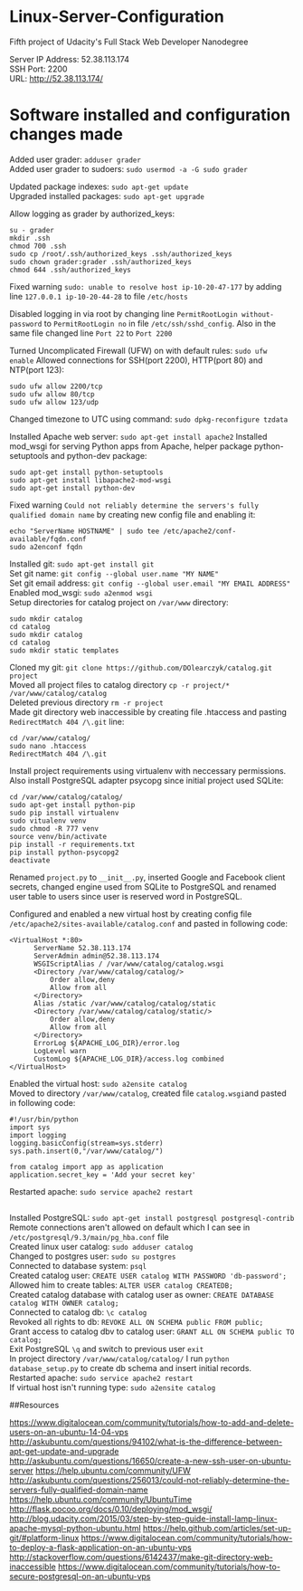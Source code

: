 # Linux-Server-Configuration
Fifth project of Udacity's Full Stack Web Developer Nanodegree

Server IP Address: 52.38.113.174  
SSH Port: 2200  
URL: http://52.38.113.174/

# Software installed and configuration changes made

Added user grader: `adduser grader`  
Added user grader to sudoers: `sudo usermod -a -G sudo grader`

Updated package indexes: `sudo apt-get update`  
Upgraded installed packages: `sudo apt-get upgrade`

Allow logging as grader by authorized_keys:
```
su - grader
mkdir .ssh
chmod 700 .ssh
sudo cp /root/.ssh/authorized_keys .ssh/authorized_keys
sudo chown grader:grader .ssh/authorized_keys 
chmod 644 .ssh/authorized_keys
```

Fixed warning `sudo: unable to resolve host ip-10-20-47-177` by adding line `127.0.0.1 ip-10-20-44-28` to file `/etc/hosts`

Disabled logging in via root by changing line `PermitRootLogin without-password` to `PermitRootLogin no` in file `/etc/ssh/sshd_config`. Also in the same file changed line `Port 22` to `Port 2200`

Turned Uncomplicated Firewall (UFW) on with default rules: `sudo ufw enable`
Allowed connections for SSH(port 2200), HTTP(port 80) and NTP(port 123):
```
sudo ufw allow 2200/tcp
sudo ufw allow 80/tcp
sudo ufw allow 123/udp
```

Changed timezone to UTC using command: `sudo dpkg-reconfigure tzdata`

Installed Apache web server: `sudo apt-get install apache2`
Installed mod_wsgi for serving Python apps from Apache, helper package python-setuptools and python-dev package: 
```
sudo apt-get install python-setuptools
sudo apt-get install libapache2-mod-wsgi
sudo apt-get install python-dev
```
Fixed warning `Could not reliably determine the servers's fully qualified domain name` by creating new config file and enabling it:
```
echo "ServerName HOSTNAME" | sudo tee /etc/apache2/conf-available/fqdn.conf
sudo a2enconf fqdn
```

Installed git: `sudo apt-get install git`  
Set git name: `git config --global user.name "MY NAME"`  
Set git email address: `git config --global user.email "MY EMAIL ADDRESS"`  
Enabled mod_wsgi: `sudo a2enmod wsgi`  
Setup directories for catalog project on `/var/www` directory:
```
sudo mkdir catalog
cd catalog
sudo mkdir catalog
cd catalog
sudo mkdir static templates
```
Cloned my git: `git clone https://github.com/DOlearczyk/catalog.git project`  
Moved all project files to catalog directory `cp -r project/* /var/www/catalog/catalog`  
Deleted previous directory `rm -r project`  
Made git directory web inaccessible by creating file .htaccess and pasting `RedirectMatch 404 /\.git` line:
```
cd /var/www/catalog/
sudo nano .htaccess
RedirectMatch 404 /\.git
```
Install project requirements using virtualenv with neccessary permissions. Also install PostgreSQL adapter psycopg since initial project used SQLite:
```
cd /var/www/catalog/catalog/
sudo apt-get install python-pip
sudo pip install virtualenv
sudo vitualenv venv
sudo chmod -R 777 venv
source venv/bin/activate
pip install -r requirements.txt
pip install python-psycopg2
deactivate
```
Renamed `project.py` to `__init__.py`, inserted Google and Facebook client secrets, changed engine used from SQLite to PostgreSQL and renamed user table to users since user is reserved word in PostgreSQL.

Configured and enabled a new virtual host by creating config file `/etc/apache2/sites-available/catalog.conf` and pasted in following code:
```
<VirtualHost *:80>
      ServerName 52.38.113.174
      ServerAdmin admin@52.38.113.174
      WSGIScriptAlias / /var/www/catalog/catalog.wsgi
      <Directory /var/www/catalog/catalog/>
          Order allow,deny
          Allow from all
      </Directory>
      Alias /static /var/www/catalog/catalog/static
      <Directory /var/www/catalog/catalog/static/>
          Order allow,deny
          Allow from all
      </Directory>
      ErrorLog ${APACHE_LOG_DIR}/error.log
      LogLevel warn
      CustomLog ${APACHE_LOG_DIR}/access.log combined
</VirtualHost>
```
Enabled the virtual host: `sudo a2ensite catalog`  
Moved to directory `/var/www/catalog`, created file `catalog.wsgi`and pasted in following code:
```
#!/usr/bin/python
import sys
import logging
logging.basicConfig(stream=sys.stderr)
sys.path.insert(0,"/var/www/catalog/")

from catalog import app as application
application.secret_key = 'Add your secret key'
```
Restarted apache: `sudo service apache2 restart`

##
Installed PostgreSQL: `sudo apt-get install postgresql postgresql-contrib`  
Remote connections aren't allowed on default which I can see in `/etc/postgresql/9.3/main/pg_hba.conf` file  
Created linux user catalog: `sudo adduser catalog`  
Changed to postgres user: `sudo su postgres`  
Connected to database system: `psql`  
Created catalog user: `CREATE USER catalog WITH PASSWORD 'db-password';`  
Allowed him to create tables: `ALTER USER catalog CREATEDB;`  
Created catalog database with catalog user as owner: `CREATE DATABASE catalog WITH OWNER catalog;`  
Connected to catalog db: `\c catalog`  
Revoked all rights to db: `REVOKE ALL ON SCHEMA public FROM public;`  
Grant access to catalog dbv to catalog user: `GRANT ALL ON SCHEMA public TO catalog;`  
Exit PostgreSQL `\q` and switch to previous user `exit`  
In project directory `/var/www/catalog/catalog/` I run `python database_setup.py` to create db schema and insert initial records.  
Restarted apache: `sudo service apache2 restart`  
If virtual host isn't running type: `sudo a2ensite catalog`

##Resources

https://www.digitalocean.com/community/tutorials/how-to-add-and-delete-users-on-an-ubuntu-14-04-vps
http://askubuntu.com/questions/94102/what-is-the-difference-between-apt-get-update-and-upgrade
http://askubuntu.com/questions/16650/create-a-new-ssh-user-on-ubuntu-server
https://help.ubuntu.com/community/UFW
http://askubuntu.com/questions/256013/could-not-reliably-determine-the-servers-fully-qualified-domain-name
https://help.ubuntu.com/community/UbuntuTime
http://flask.pocoo.org/docs/0.10/deploying/mod_wsgi/
http://blog.udacity.com/2015/03/step-by-step-guide-install-lamp-linux-apache-mysql-python-ubuntu.html
https://help.github.com/articles/set-up-git/#platform-linux
https://www.digitalocean.com/community/tutorials/how-to-deploy-a-flask-application-on-an-ubuntu-vps
http://stackoverflow.com/questions/6142437/make-git-directory-web-inaccessible
https://www.digitalocean.com/community/tutorials/how-to-secure-postgresql-on-an-ubuntu-vps












